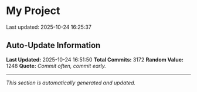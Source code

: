 # My Project


Last updated: 2025-10-24 16:25:37











































































































































































































































































































































































































































































































































































































































































































































































































































































































































































































































































































































































































































































































































































































































































































































































































































































































































































































































































































































































































































































































































































































































































































































































































































































































































































































































































































































































































































































































































































































































































































































































































































































































































































































































































































































































































































































































## Auto-Update Information

**Last Updated:** 2025-10-24 16:51:50
**Total Commits:** 3172
**Random Value:** 1248
**Quote:** _Commit often, commit early._

---
_This section is automatically generated and updated._